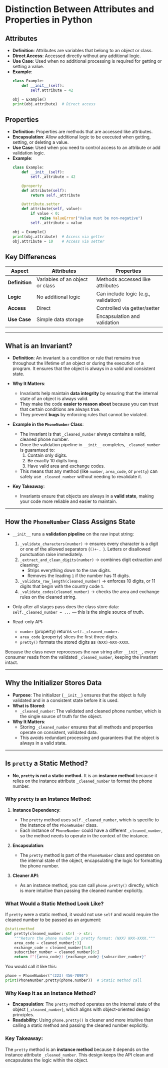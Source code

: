 # Distinction Between Attributes and Properties in Python

## Attributes
- **Definition**: Attributes are variables that belong to an object or class.
- **Direct Access**: Accessed directly without any additional logic.
- **Use Case**: Used when no additional processing is required for getting or setting a value.
- **Example**:
  ```python
  class Example:
      def __init__(self):
          self.attribute = 42

  obj = Example()
  print(obj.attribute)  # Direct access
  ```

## Properties
- **Definition**: Properties are methods that are accessed like attributes.
- **Encapsulation**: Allow additional logic to be executed when getting, setting, or deleting a value.
- **Use Case**: Used when you need to control access to an attribute or add validation logic.
- **Example**:
  ```python
  class Example:
      def __init__(self):
          self._attribute = 42

      @property
      def attribute(self):
          return self._attribute

      @attribute.setter
      def attribute(self, value):
          if value < 0:
              raise ValueError("Value must be non-negative")
          self._attribute = value

  obj = Example()
  print(obj.attribute)  # Access via getter
  obj.attribute = 10    # Access via setter
  ```

## Key Differences
| Aspect              | Attributes                          | Properties                          |
|---------------------|-------------------------------------|-------------------------------------|
| **Definition**      | Variables of an object or class    | Methods accessed like attributes    |
| **Logic**           | No additional logic                | Can include logic (e.g., validation)|
| **Access**          | Direct                             | Controlled via getter/setter        |
| **Use Case**        | Simple data storage                | Encapsulation and validation        |

---

## What is an Invariant?

- **Definition**: An invariant is a condition or rule that remains true throughout the lifetime of an object or during the execution of a program. It ensures that the object is always in a valid and consistent state.

- **Why It Matters**:
  - Invariants help maintain **data integrity** by ensuring that the internal state of an object is always valid.
  - They make the code **easier to reason about** because you can trust that certain conditions are always true.
  - They prevent **bugs** by enforcing rules that cannot be violated.

- **Example in the `PhoneNumber` Class**:
  - The invariant is that `_cleaned_number` always contains a valid, cleaned phone number.
  - Once the validation pipeline in `__init__` completes, `_cleaned_number` is guaranteed to:
    1. Contain only digits.
    2. Be exactly 10 digits long.
    3. Have valid area and exchange codes.
  - This means that any method (like `number`, `area_code`, or `pretty`) can safely use `_cleaned_number` without needing to revalidate it.

- **Key Takeaway**:
  - Invariants ensure that objects are always in a **valid state**, making your code more reliable and easier to maintain.

---

## How the `PhoneNumber` Class Assigns State

- `__init__` runs a **validation pipeline** on the raw input string:
  1. `_validate_characters(number)` → ensures every character is a digit or one of the allowed separators (`()+-. `). Letters or disallowed punctuation raise immediately.
  2. `_extract_and_clean_digits(number)` → combines digit extraction and cleaning:
     - Strips everything down to the raw digits.
     - Removes the leading `1` if the number has 11 digits.
  3. `_validate_raw_length(cleaned_number)` → enforces 10 digits, or 11 digits that begin with the country code `1`.
  4. `_validate_codes(cleaned_number)` → checks the area and exchange rules on the cleaned string.

- Only after all stages pass does the class store data:  
  `self._cleaned_number = ...` — this is the single source of truth.

- Read-only API:
  - `number` (property) returns `self._cleaned_number`.
  - `area_code` (property) slices the first three digits.
  - `pretty()` formats the stored digits as `(NXX)-NXX-XXXX`.

Because the class never reprocesses the raw string after `__init__`, every consumer reads from the validated `_cleaned_number`, keeping the invariant intact.

---

## Why the Initializer Stores Data

- **Purpose**: The initializer (`__init__`) ensures that the object is fully validated and in a consistent state before it is used.
- **What is Stored**:
  - `_cleaned_number`: The validated and cleaned phone number, which is the single source of truth for the object.
- **Why It Matters**:
  - Storing `_cleaned_number` ensures that all methods and properties operate on consistent, validated data.
  - This avoids redundant processing and guarantees that the object is always in a valid state.

---

## Is `pretty` a Static Method?

- **No, `pretty` is not a static method.** It is an **instance method** because it relies on the instance attribute `_cleaned_number` to format the phone number.

### Why `pretty` is an Instance Method:
1. **Instance Dependency**:
   - The `pretty` method uses `self._cleaned_number`, which is specific to the instance of the `PhoneNumber` class.
   - Each instance of `PhoneNumber` could have a different `_cleaned_number`, so the method needs to operate in the context of the instance.

2. **Encapsulation**:
   - The `pretty` method is part of the `PhoneNumber` class and operates on the internal state of the object, encapsulating the logic for formatting the phone number.

3. **Cleaner API**:
   - As an instance method, you can call `phone.pretty()` directly, which is more intuitive than passing the cleaned number explicitly.

### What Would a Static Method Look Like?
If `pretty` were a static method, it would not use `self` and would require the cleaned number to be passed as an argument:
```python
@staticmethod
def pretty(cleaned_number: str) -> str:
    """Return the phone number in pretty format: (NXX) NXX-XXXX."""
    area_code = cleaned_number[:3]
    exchange_code = cleaned_number[3:6]
    subscriber_number = cleaned_number[6:]
    return f"({area_code})-{exchange_code}-{subscriber_number}"
```

You would call it like this:
```python
phone = PhoneNumber("(223) 456-7890")
print(PhoneNumber.pretty(phone.number))  # Static method call
```

### Why Keep It as an Instance Method?
- **Encapsulation**: The `pretty` method operates on the internal state of the object (`_cleaned_number`), which aligns with object-oriented design principles.
- **Readability**: Using `phone.pretty()` is cleaner and more intuitive than calling a static method and passing the cleaned number explicitly.

### Key Takeaway:
The `pretty` method is an **instance method** because it depends on the instance attribute `_cleaned_number`. This design keeps the API clean and encapsulates the logic within the object.
